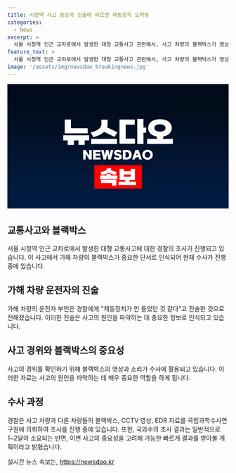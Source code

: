 ```yaml
---
title: 시청역 사고 동승자 진술에 따르면 제동장치 오작동
categories:
  - News
excerpt: >
  서울 시청역 인근 교차로에서 발생한 대형 교통사고 관련해서, 사고 차량의 블랙박스가 영상과 소리를 포함하고 있었으며, 가해 차량 운전자의 아내가 제동장치가 안들었던 것 같다는 진술을 한 것으로 알려졌다. 경찰은 사고 차량이 급가속을 시작한 지점을 파악하고 블랙박스와 CCTV 영상, EDR 자료를 국립과학수사연구원에 의뢰했다고 밝혔다. 고속도로 및 국도의 안전성을 높이기 위해 중대 사고 발생시 사고차량의 블랙박스를 확인하여 사고 경위를 확인하고 사고의 원인을 규명하는 등 안전사고에 대한 재발방지 대책을 마련하는 것이 필수적이다.
feature_text: >
  서울 시청역 인근 교차로에서 발생한 대형 교통사고 관련해서, 사고 차량의 블랙박스가 영상과 소리를 포함하고 있었으며, 가해 차량 운전자의 아내가 제동장치가 안들었던 것 같다는 진술을 한 것으로 알려졌다. 경찰은 사고 차량이 급가속을 시작한 지점을 파악하고 블랙박스와 CCTV 영상, EDR 자료를 국립과학수사연구원에 의뢰했다고 밝혔다. 고속도로 및 국도의 안전성을 높이기 위해 중대 사고 발생시 사고차량의 블랙박스를 확인하여 사고 경위를 확인하고 사고의 원인을 규명하는 등 안전사고에 대한 재발방지 대책을 마련하는 것이 필수적이다.
image: '/assets/img/newsdao_breakingnews.jpg'
---
```


<p><img src="/assets/img/newsdao_breakingnews.jpg" alt="bookingtag 속보" /></p>

<h2 data-ke-size="size26">교통사고와 블랙박스</h2>

<p data-ke-size="size16">서울 시청역 인근 교차로에서 발생한 대형 교통사고에 대한 경찰의 조사가 진행되고 있습니다. 이 사고에서 가해 차량의 블랙박스가 중요한 단서로 인식되어 현재 수사가 진행 중에 있습니다.</p>

<h2 data-ke-size="size26">가해 차량 운전자의 진술</h2>

<p data-ke-size="size16">가해 차량의 운전자 부인은 경찰에게 "제동장치가 안 들었던 것 같다"고 진술한 것으로 전해졌습니다. 이러한 진술은 사고의 원인을 파악하는 데 중요한 정보로 인식되고 있습니다.</p>

<h2 data-ke-size="size26">사고 경위와 블랙박스의 중요성</h2>

<p data-ke-size="size16">사고의 경위를 확인하기 위해 블랙박스의 영상과 소리가 수사에 활용되고 있습니다. 이러한 자료는 사고의 원인을 파악하는 데 매우 중요한 역할을 하게 됩니다.</p>

<h2 data-ke-size="size26">수사 과정</h2>

<p data-ke-size="size16">경찰은 사고 차량과 다른 차량들의 블랙박스, CCTV 영상, EDR 자료를 국립과학수사연구원에 의뢰하여 조사를 진행 중에 있습니다. 또한, 국과수의 조사 결과는 일반적으로 1~2달이 소요되는 반면, 이번 사고의 중요성을 고려해 가능한 빠르게 결과를 받아볼 계획이라고 밝혔습니다.</p>
실시간 뉴스 속보는, <a href="https://newsdao.kr" rel="dofollow">https://newsdao.kr</a>


